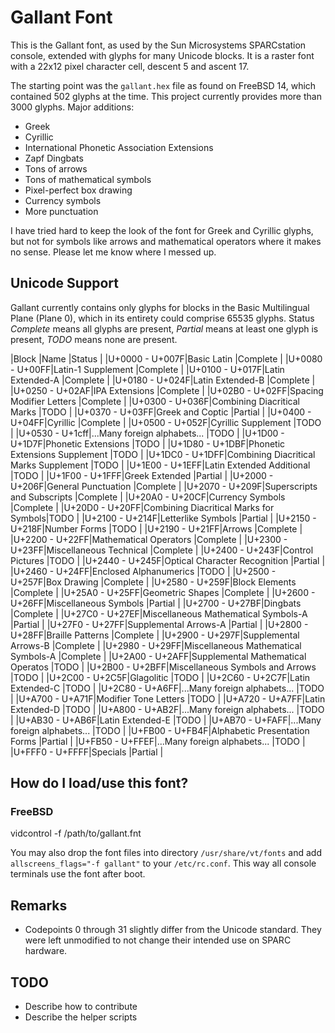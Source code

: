 # Gallant Font

This is the Gallant font, as used by the Sun Microsystems SPARCstation
console, extended with glyphs for many Unicode blocks. It is a raster
font with a 22x12 pixel character cell, descent 5 and ascent 17.

The starting point was the `gallant.hex` file as found on FreeBSD 14,
which contained 502 glyphs at the time. This project currently provides
more than 3000 glyphs. Major additions:

* Greek
* Cyrillic
* International Phonetic Association Extensions
* Zapf Dingbats
* Tons of arrows
* Tons of mathematical symbols
* Pixel-perfect box drawing
* Currency symbols
* More punctuation

I have tried hard to keep the look of the font for Greek and Cyrillic
glyphs, but not for symbols like arrows and mathematical operators where
it makes no sense. Please let me know where I messed up.

## Unicode Support

Gallant currently contains only glyphs for blocks in the Basic
Multilingual Plane (Plane 0), which in its entirety could comprise 65535
glyphs. Status *Complete* means all glyphs are present, *Partial* means
at least one glyph is present, *TODO* means none are present.

|Block          |Name                                   |Status   |
|U+0000 - U+007F|Basic Latin                            |Complete |
|U+0080 - U+00FF|Latin-1 Supplement                     |Complete |
|U+0100 - U+017F|Latin Extended-A                       |Complete |
|U+0180 - U+024F|Latin Extended-B                       |Complete |
|U+0250 - U+02AF|IPA Extensions                         |Complete |
|U+02B0 - U+02FF|Spacing Modifier Letters               |Complete |
|U+0300 - U+036F|Combining Diacritical Marks            |TODO     |
|U+0370 - U+03FF|Greek and Coptic                       |Partial  |
|U+0400 - U+04FF|Cyrillic                               |Complete |
|U+0500 - U+052F|Cyrillic Supplement                    |TODO     |
|U+0530 - U+1cff|...Many foreign alphabets...           |TODO     |
|U+1D00 - U+1D7F|Phonetic Extensions                    |TODO     |
|U+1D80 - U+1DBF|Phonetic Extensions Supplement         |TODO     |
|U+1DC0 - U+1DFF|Combining Diacritical Marks Supplement |TODO     |
|U+1E00 - U+1EFF|Latin Extended Additional              |TODO     |
|U+1F00 - U+1FFF|Greek Extended                         |Partial  |
|U+2000 - U+206F|General Punctuation                    |Complete |
|U+2070 - U+209F|Superscripts and Subscripts            |Complete |
|U+20A0 - U+20CF|Currency Symbols                       |Complete |
|U+20D0 - U+20FF|Combining Diacritical Marks for Symbols|TODO     |
|U+2100 - U+214F|Letterlike Symbols                     |Partial  |
|U+2150 - U+218F|Number Forms                           |TODO     |
|U+2190 - U+21FF|Arrows                                 |Complete |
|U+2200 - U+22FF|Mathematical Operators                 |Complete |
|U+2300 - U+23FF|Miscellaneous Technical                |Complete |
|U+2400 - U+243F|Control Pictures                       |TODO     |
|U+2440 - U+245F|Optical Character Recognition          |Partial  |
|U+2460 - U+24FF|Enclosed Alphanumerics                 |TODO     |
|U+2500 - U+257F|Box Drawing                            |Complete |
|U+2580 - U+259F|Block Elements                         |Complete |
|U+25A0 - U+25FF|Geometric Shapes                       |Complete |
|U+2600 - U+26FF|Miscellaneous Symbols                  |Partial  |
|U+2700 - U+27BF|Dingbats                               |Complete |
|U+27C0 - U+27EF|Miscellaneous Mathematical Symbols-A   |Partial  |
|U+27F0 - U+27FF|Supplemental Arrows-A                  |Partial  |
|U+2800 - U+28FF|Braille Patterns                       |Complete |
|U+2900 - U+297F|Supplemental Arrows-B                  |Complete |
|U+2980 - U+29FF|Miscellaneous Mathematical Symbols-A   |Complete |
|U+2A00 - U+2AFF|Supplemental Mathematical Operatos     |TODO     |
|U+2B00 - U+2BFF|Miscellaneous Symbols and Arrows       |TODO     |
|U+2C00 - U+2C5F|Glagolitic                             |TODO     |
|U+2C60 - U+2C7F|Latin Extended-C                       |TODO     |
|U+2C80 - U+A6FF|...Many foreign alphabets...           |TODO     |
|U+A700 - U+A71F|Modifier Tone Letters                  |TODO     |
|U+A720 - U+A7FF|Latin Extended-D                       |TODO     |
|U+A800 - U+AB2F|...Many foreign alphabets...           |TODO     |
|U+AB30 - U+AB6F|Latin Extended-E                       |TODO     |
|U+AB70 - U+FAFF|...Many foreign alphabets...           |TODO     |
|U+FB00 - U+FB4F|Alphabetic Presentation Forms          |Partial  |
|U+FB50 - U+FFEF|...Many foreign alphabets...           |TODO     |
|U+FFF0 - U+FFFF|Specials                               |Partial  |

## How do I load/use this font?

### FreeBSD

  vidcontrol -f /path/to/gallant.fnt

You may also drop the font files into directory `/usr/share/vt/fonts` and
add `allscreens_flags="-f gallant"` to your `/etc/rc.conf`. This way all
console terminals use the font after boot.

## Remarks

* Codepoints 0 through 31 slightly differ from the Unicode standard.
  They were left unmodified to not change their intended use on SPARC hardware.

## TODO

* Describe how to contribute
* Describe the helper scripts
